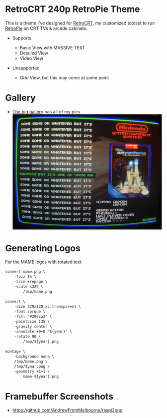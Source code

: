 # RetroCRT 240p RetroPie Theme

This is a theme I've designed for [RetroCRT](https://github.com/xovox/RetroCRT), my customized toolset to run [RetroPie](https://retropie.org.uk) on CRT TVs & arcade cabinets.

* Supports
  * Basic View with MASSIVE TEXT
  * Detailed View
  * Video View

* Unsupported
  * Grid View, but this may come at some point

# Gallery

* [The big gallery](https://github.com/xovox/RetroCRT-Media/blob/master/RetroCRT-240p/GALLERY.md) has all of my pics.
![alt text](https://raw.githubusercontent.com/xovox/RetroCRT-Media/master/RetroCRT-240p/NES_Mockup.png)

# Generating Logos

For the MAME logos with rotated text
```
convert mame.png \
	-fuzz 1% \
	-trim +repage \
	-scale x329 \
		/tmp/mame.png

convert \
	-size 329x120 xc:transparent \
	-font zorque \
	-fill "#296ca2" \
	-pointsize 135 \
	-gravity center \
	-annotate +0+0 "${year}" \
	-rotate 90 \
		/tmp/${year}.png

montage \
	-background none \
	/tmp/mame.png \
	/tmp/$year.png \
	-geometry +1+1 \
		mame-${year}.png
```

# Framebuffer Screenshots

* https://github.com/AndrewFromMelbourne/raspi2png
